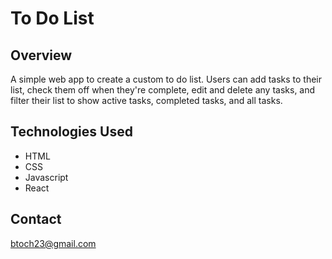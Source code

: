 # To Do List
## Overview

A simple web app to create a custom to do list. Users can add tasks to their list, check them off when they're complete, edit and delete any tasks, and filter their list to show active tasks, completed tasks, and all tasks. 

## Technologies Used

<ul>
  <li>HTML</li>
  <li>CSS</li>
  <li>Javascript</li>
  <li>React</li>
</ul>

## Contact

btoch23@gmail.com
